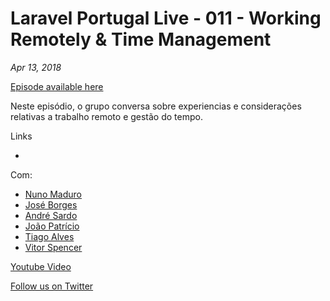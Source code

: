 # Laravel Portugal Live - 011 - Working Remotely & Time Management
*Apr 13, 2018*

[Episode available here](https://laravelportugal.simplecast.fm/11-working-remotely-time-management)

Neste episódio, o grupo conversa sobre experiencias e considerações relativas a trabalho remoto e gestão do tempo.

Links
* []()

Com:
* [Nuno Maduro](https://twitter.com/@enunomaduro)
* [José Borges](https://twitter.com/@JoseLABorges)
* [André Sardo](https://twitter.com/@a_fsardo)
* [João Patrício](https://twitter.com/@ijpatricio)
* [Tiago Alves](https://twitter.com/@tiagoreisalves)
* [Vitor Spencer](https://twitter.com/@vitorspencer)

[Youtube Video](https://www.youtube.com/watch?v=L_UvG_sWo9g)

[Follow us on Twitter](https://twitter.com/@laravelportugal)
